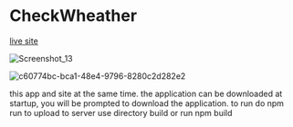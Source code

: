 # CheckWheather
[live site](https://checkwheather.netlify.app/)

![Screenshot_13](https://user-images.githubusercontent.com/76915977/211233111-3263d8bf-4762-4369-b386-37eecc60e28e.png)

![c60774bc-bca1-48e4-9796-8280c2d282e2](https://user-images.githubusercontent.com/76915977/211233442-e409eed1-eb83-42fd-a204-4d074815ba69.jpg)

this app and site at the same time.
the application can be downloaded at startup, you will be prompted to download the application.
to run do
npm run
to upload to server use 
directory build
or run 
npm build
